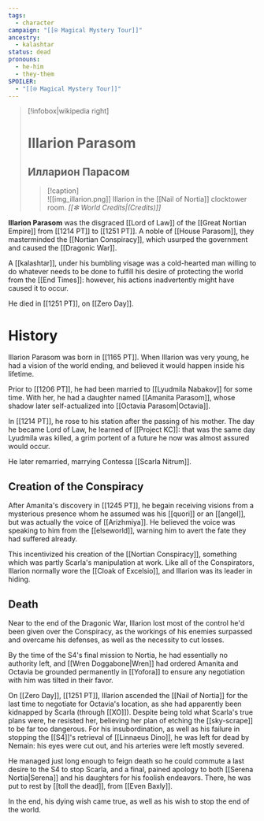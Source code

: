 ```yaml
---
tags:
  - character
campaign: "[[⍟ Magical Mystery Tour]]"
ancestry:
  - kalashtar
status: dead
pronouns:
  - he-him
  - they-them
SPOILER:
  - "[[⍟ Magical Mystery Tour]]"
---
```

>[!infobox|wikipedia right]
># Illarion Parasom
>## Илларион Парасом
>>[!caption]  
>>![[img_illarion.png]]
>>Illarion in the [[Nail of Nortia]] clocktower room. *[[✼ World Credits|(Credits)]]*

**Illarion Parasom** was the disgraced [[Lord of Law]] of the [[Great Nortian Empire]] from [[1214 PT]] to [[1251 PT]]. A noble of [[House Parasom]], they masterminded the [[Nortian Conspiracy]], which usurped the government and caused the [[Dragonic War]].

A [[kalashtar]], under his bumbling visage was a cold-hearted man willing to do whatever needs to be done to fulfill his desire of protecting the world from the [[End Times]]: however, his actions inadvertently might have caused it to occur.

He died in [[1251 PT]], on [[Zero Day]].

# History
Illarion Parasom was born in [[1165 PT]]. When Illarion was very young, he had a vision of the world ending, and believed it would happen inside his lifetime. 

Prior to [[1206 PT]], he had been married to [[Lyudmila Nabakov]] for some time. With her, he had a daughter named [[Amanita Parasom]], whose shadow later self-actualized into [[Octavia Parasom|Octavia]].

In [[1214 PT]], he rose to his station after the passing of his mother. The day he became Lord of Law, he learned of [[Project KC]]: that was the same day Lyudmila was killed, a grim portent of a future he now was almost assured would occur.

He later remarried, marrying Contessa [[Scarla Nitrum]].

## Creation of the Conspiracy
After Amanita's discovery in [[1245 PT]], he begain receiving visions from a mysterious presence whom he assumed was his [[quori]] or an [[angel]], but was actually the voice of [[Arizhmiya]]. He believed the voice was speaking to him from the [[elseworld]], warning him to avert the fate they had suffered already. 

This incentivized his creation of the [[Nortian Conspiracy]], something which was partly Scarla's manipulation at work. Like all of the Conspirators, Illarion normally wore the [[Cloak of Excelsio]], and Illarion was its leader in hiding.



## Death
Near to the end of the Dragonic War, Illarion lost most of the control he'd been given over the Conspiracy, as the workings of his enemies surpassed and overcame his defenses, as well as the necessity to cut losses. 

By the time of the S4's final mission to Nortia, he had essentially no authority left, and [[Wren Doggabone|Wren]] had ordered Amanita and Octavia be grounded permanently in [[Yofora]] to ensure any negotiation with him was tilted in their favor.

On [[Zero Day]], [[1251 PT]], Illarion ascended the [[Nail of Nortia]] for the last time to negotiate for Octavia's location, as she had apparently been kidnapped by Scarla (through [[XO]]). Despite being told what Scarla's true plans were, he resisted her, believing her plan of etching the [[sky-scrape]] to be far too dangerous. For his insubordination, as well as his failure in stopping the [[S4]]'s retrieval of [[Linnaeus Dino]], he was left for dead by Nemain: his eyes were cut out, and his arteries were left mostly severed. 

He managed just long enough to feign death so he could commute a last desire to the S4 to stop Scarla, and a final, pained apology to both [[Serena Nortia|Serena]] and his daughters for his foolish endeavors. There, he was put to rest by [[toll the dead]], from [[Even Baxly]].

In the end, his dying wish came true, as well as his wish to stop the end of the world.



